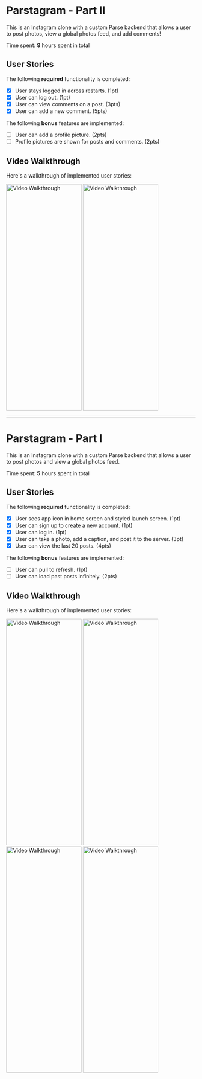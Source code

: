 # Parstagram - Part II

This is an Instagram clone with a custom Parse backend that allows a user to post photos, view a global photos feed, and add comments!

Time spent: **9** hours spent in total

## User Stories

The following **required** functionality is completed:

- [x] User stays logged in across restarts. (1pt)
- [x] User can log out. (1pt)
- [x] User can view comments on a post. (3pts)
- [x] User can add a new comment. (5pts)

The following **bonus** features are implemented:

- [ ] User can add a profile picture. (2pts)
- [ ] Profile pictures are shown for posts and comments. (2pts)

## Video Walkthrough

Here's a walkthrough of implemented user stories:

<img src='pt2gif1.gif' title='Video Walkthrough' height='600' width='200' alt='Video Walkthrough' />
<img src='pt2gif2.gif' title='Video Walkthrough' height='600' width='200' alt='Video Walkthrough' />


---

# Parstagram - Part I

This is an Instagram clone with a custom Parse backend that allows a user to post photos and view a global photos feed.

Time spent: **5** hours spent in total

## User Stories

The following **required** functionality is completed:

- [x] User sees app icon in home screen and styled launch screen. (1pt)
- [x] User can sign up to create a new account. (1pt)
- [x] User can log in. (1pt)
- [x] User can take a photo, add a caption, and post it to the server. (3pt)
- [x] User can view the last 20 posts. (4pts)

The following **bonus** features are implemented:

- [ ] User can pull to refresh. (1pt)
- [ ] User can load past posts infinitely. (2pts)

## Video Walkthrough

Here's a walkthrough of implemented user stories:

<img src='gif1.gif' title='Video Walkthrough' height='600' width='200' alt='Video Walkthrough' />

<img src='gif2.gif' title='Video Walkthrough' height='600' width='200' alt='Video Walkthrough' />

<img src='gif3.gif' title='Video Walkthrough' height='600' width='200' alt='Video Walkthrough' />

<img src='gif4.gif' title='Video Walkthrough' height= '600' width='200' alt='Video Walkthrough' />
